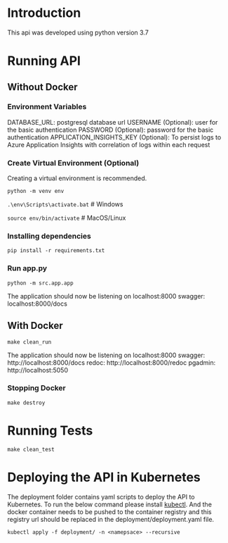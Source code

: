 # Introduction 
This api was developed using python version 3.7

# Running API

## Without Docker

### Environment Variables
DATABASE_URL: postgresql database url
USERNAME (Optional): user for the basic authentication
PASSWORD (Optional): password for the basic authentication
APPLICATION_INSIGHTS_KEY (Optional): To persist logs to Azure Application Insights
with correlation of logs within each request

### Create Virtual Environment (Optional)
Creating a virtual environment is recommended.

`python -m venv env`

`.\env\Scripts\activate.bat` # Windows

`source env/bin/activate` # MacOS/Linux

### Installing dependencies
`pip install -r requirements.txt`

### Run app.py
`python -m src.app.app`

The application should now be listening on localhost:8000
swagger: localhost:8000/docs


## With Docker
`make clean_run`

The application should now be listening on localhost:8000
swagger: http://localhost:8000/docs
redoc: http://localhost:8000/redoc
pgadmin: http://localhost:5050

### Stopping Docker
`make destroy`

# Running Tests
`make clean_test`

# Deploying the API in Kubernetes
The deployment folder contains yaml scripts to deploy the API to Kubernetes. To run the below
command please install [kubectl](https://kubernetes.io/docs/tasks/tools/#kubectl). And the docker container
needs to be pushed to the container registry and this registry url should be replaced in the
deployment/deployment.yaml file.

`kubectl apply -f deployment/ -n <namepsace> --recursive`
